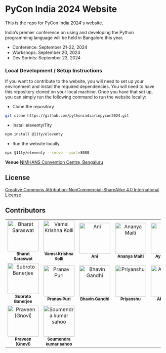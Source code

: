 # PyCon India 2024 Website

This is the repo for PyCon India 2024's website.

India’s premier conference on using and developing the Python programming language will be held in Bangalore this year.

- Conference: September 21-22, 2024
- Workshops: September 20, 2024
- Dev Sprints: September 23, 2024

### Local Development / Setup Instructions
If you want to contribute to the website, you will need to set up your environment and install the required dependencies. You will need to have this repository cloned on your local machine. Once you have that set up, you can simply run the following command to run the website locally:

- Clone the repository
```bash
git clone https://github.com/pythonindia/inpycon2024.git
```

- Install eleventy/11ty
```bash
npm install @11ty/eleventy
```

- Run the website locally
```bash
npx @11ty/eleventy --serve --port=8080
```

**Venue**
[NIMHANS Convention Centre, Bengaluru](https://maps.app.goo.gl/RPE8hmDoyFh7pmyY7)

## License
[Creative Commons Attribution-NonCommercial-ShareAlike 4.0 International License](LICENSE.md)

## Contributors

<!-- CONTRIBUTORS_START -->
<table>
  <tr>
    <td align="center"><a href="https://github.com/bhansa"><img src="https://avatars.githubusercontent.com/u/9723884?v=4" width="100px" alt="Bharat Saraswat"/><br /><sub><b>Bharat Saraswat</b></sub></a></td>
    <td align="center"><a href="https://github.com/vamc-k"><img src="https://avatars.githubusercontent.com/u/11007620?v=4" width="100px" alt="Vamsi Krishna Kolli"/><br /><sub><b>Vamsi Krishna Kolli</b></sub></a></td>
    <td align="center"><a href="https://github.com/anistark"><img src="https://avatars.githubusercontent.com/u/5357586?v=4" width="100px" alt="Ani"/><br /><sub><b>Ani</b></sub></a></td>
    <td align="center"><a href="https://github.com/ananyo2012"><img src="https://avatars.githubusercontent.com/u/10486343?v=4" width="100px" alt="Ananya Maiti"/><br /><sub><b>Ananya Maiti</b></sub></a></td>
    <td align="center"><a href="https://github.com/ayushjain01"><img src="https://avatars.githubusercontent.com/u/67141217?v=4" width="100px" alt="Ayush Jain"/><br /><sub><b>Ayush Jain</b></sub></a></td>
    <td align="center"><a href="https://github.com/Techiezy"><img src="https://avatars.githubusercontent.com/u/37692230?v=4" width="100px" alt="Techiezy"/><br /><sub><b>Techiezy</b></sub></a></td>
  </tr>
  <tr>
    <td align="center"><a href="https://github.com/TeeWrath"><img src="https://avatars.githubusercontent.com/u/117584718?v=4" width="100px" alt="Subroto Banerjee"/><br /><sub><b>Subroto Banerjee</b></sub></a></td>
    <td align="center"><a href="https://github.com/kybrdbnd"><img src="https://avatars.githubusercontent.com/u/10006381?v=4" width="100px" alt="Pranav Puri"/><br /><sub><b>Pranav Puri</b></sub></a></td>
    <td align="center"><a href="https://github.com/bhavin192"><img src="https://avatars.githubusercontent.com/u/5154532?v=4" width="100px" alt="Bhavin Gandhi"/><br /><sub><b>Bhavin Gandhi</b></sub></a></td>
    <td align="center"><a href="https://github.com/priyanshu-247"><img src="https://avatars.githubusercontent.com/u/50795140?v=4" width="100px" alt="Priyanshu"/><br /><sub><b>Priyanshu</b></sub></a></td>
    <td align="center"><a href="https://github.com/abhishekmishragithub"><img src="https://avatars.githubusercontent.com/u/38150419?v=4" width="100px" alt="Abhishek"/><br /><sub><b>Abhishek</b></sub></a></td>
    <td align="center"><a href="https://github.com/Schefflera-Arboricola"><img src="https://avatars.githubusercontent.com/u/91629733?v=4" width="100px" alt="Aditi Juneja"/><br /><sub><b>Aditi Juneja</b></sub></a></td>
  </tr>
  <tr>
    <td align="center"><a href="https://github.com/wavicles"><img src="https://avatars.githubusercontent.com/u/7612306?v=4" width="100px" alt="Praveen (Gnovi)"/><br /><sub><b>Praveen (Gnovi)</b></sub></a></td>
    <td align="center"><a href="https://github.com/soumendrak"><img src="https://avatars.githubusercontent.com/u/10120538?v=4" width="100px" alt="Soumendra kumar sahoo"/><br /><sub><b>Soumendra kumar sahoo</b></sub></a></td>
  </tr>
</table>
<!-- CONTRIBUTORS_END -->
